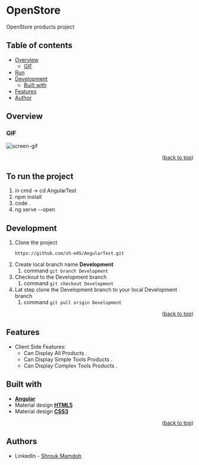 # OpenStore

OpenStore products project

## Table of contents

- [Overview](#overview)
    - [GIF](#GIF)
- [Run](#Run)
- [Development](#my-process)
    - [Built with](#built-with)
- [Features](#features)
- [Author](#authors)

## Overview

### GIF

![screen-gif](![screen-gif](https://drive.google.com/file/d/18tLzaWxhSX7rqcNBsa-lXfEJR1XmxxoQ/view?usp=sharing))


<p align="right">(<a href="#top">back to top</a>)</p>

## To run the project

1. in cmd -> cd AngularTest
2. npm install
3. code .
4. ng serve --open


## Development

1) Clone the project

   ``` https://github.com/sh-m45/AngularTest.git ```

2. Create local branch name **Development**
    1. command  ```git branch Development ```
3. Checkout to the Development branch
    1. command ```git checkout Development```
4. Lat step clone the Development branch to your local Development branch
    1. command ```git pull origin Development```
<p align="right">(<a href="#top">back to top</a>)</p>

## Features

- Client Side Features:
    - Can Display All Products .
    - Can Display Simple Tools Products .
    - Can Display Complex Tools Products .
 

## Built with

- **[Angular](https://angular.io/)**
- Material design **[HTML5](https://www.tutorialspoint.com/html5/index.htm)**
- Material design **[CSS3](https://www.tutorialspoint.com/css/css3_tutorial.htm)**



<p align="right">(<a href="#top">back to top</a>)</p>

## Authors

* LinkedIn - [Shrouk Mamdoh](https://www.linkedin.com/in/shrouk-mamdoh-36510720a/)


